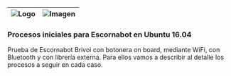 | ![Logo]() | ![Imagen]() |
| ---------- | ---------- |
### **Procesos iniciales para Escornabot en Ubuntu 16.04**

Prueba de Escornabot Brivoi con botonera on board, mediante WiFi, con Bluetooth y con librería externa. Para ellos vamos a describir al detalle los procesos a seguir en cada caso.



